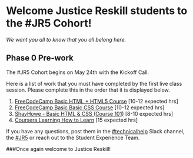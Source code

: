 # Welcome Justice Reskill students to the #JR5 Cohort!

*We want you all to know that you all belong here.*


## Phase 0 Pre-work

The #JR5 Cohort begins on May 24th with the Kickoff Call. 

Here is a list of work that you must have completed by the first live class session. Please complete this in the order that it is displayed below. 

1. [FreeCodeCamp Basic HTML + HTML5 Course](https://www.freecodecamp.org/learn/responsive-web-design/#basic-html-and-html5) [10-12 expected hrs]
2. [FreeCodeCamp Basic Basic CSS Course](https://www.freecodecamp.org/learn/responsive-web-design/#basic-css) [10-12 expected hrs]
3. [ShayHowe - Basic HTML & CSS (Course 101)](https://learn.shayhowe.com/html-css) [8-10 expected hrs]
4. [Coursera Learning How to Learn](https://www.coursera.org/learn/learning-how-to-learn) [15 expected hrs]


If you have any questions, post them in the [#technicalhelp](https://justicereskill.slack.com/archives/C018X6U84D8) Slack channel, the [#JR5](https://justicereskill.slack.com/archives/C021KJBUA72) or reach out to the Student Experience Team. 

###Once again welcome to Justice Reskill!